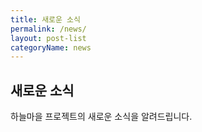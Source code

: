 ```yaml
---
title: 새로운 소식
permalink: /news/
layout: post-list
categoryName: news
---
```

## 새로운 소식

하늘마을 프로젝트의 새로운 소식을 알려드립니다.